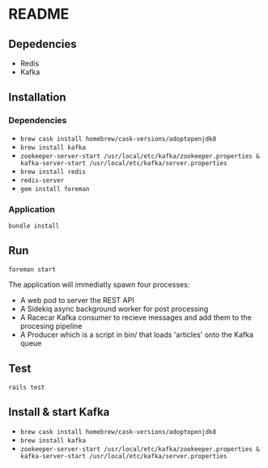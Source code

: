 # README

## Depedencies

* Redis
* Kafka

## Installation

### Dependencies
* `brew cask install homebrew/cask-versions/adoptopenjdk8`
* `brew install kafka`
* `zookeeper-server-start /usr/local/etc/kafka/zookeeper.properties & kafka-server-start /usr/local/etc/kafka/server.properties`
* `brew install redis`
* `redis-server`
* `gem install foreman`

### Application
`bundle install`

## Run
`foreman start`

The application will immediatly spawn four processes: 
* A web pod to server the REST API
* A Sidekiq async background worker for post processing
* A Racecar Kafka consumer to recieve messages and add them to the procesing pipeline
* A Producer which is a script in bin/ that loads 'articles' onto the Kafka queue

## Test
`rails test`

## Install & start Kafka
* `brew cask install homebrew/cask-versions/adoptopenjdk8`
* `brew install kafka`
* `zookeeper-server-start /usr/local/etc/kafka/zookeeper.properties & kafka-server-start /usr/local/etc/kafka/server.properties`
